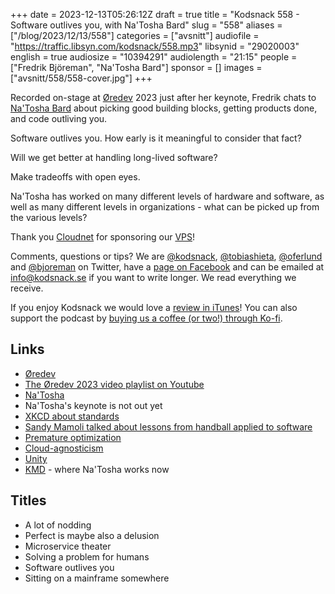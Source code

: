 +++
date = 2023-12-13T05:26:12Z
draft = true
title = "Kodsnack 558 - Software outlives you, with Na'Tosha Bard"
slug = "558"
aliases = ["/blog/2023/12/13/558"]
categories = ["avsnitt"]
audiofile = "https://traffic.libsyn.com/kodsnack/558.mp3"
libsynid = "29020003"
english = true
audiosize = "10394291"
audiolength = "21:15"
people = ["Fredrik Björeman", "Na'Tosha Bard"]
sponsor = []
images = ["avsnitt/558/558-cover.jpg"]
+++

Recorded on-stage at [Øredev](https://oredev.org/) 2023 just after her keynote, Fredrik chats to [Na'Tosha Bard](https://natoshabard.com/) about picking good building blocks, getting products done, and code outliving you.

Software outlives you. How early is it meaningful to consider that fact?

Will we get better at handling long-lived software?

Make tradeoffs with open eyes.

Na'Tosha has worked on many different levels of hardware and software, as well as many different levels in organizations - what can be picked up from the various levels?

Thank you [Cloudnet](http://www.cloudnet.se) for sponsoring our [VPS](http://en.wikipedia.org/wiki/Virtual_private_server)!

Comments, questions or tips? We are [@kodsnack](https://www.twitter.com/kodsnack), [@tobiashieta](https://www.twitter.com/tobiashieta), [@oferlund](https://twitter.com/oferlund) and [@bjoreman](https://www.twitter.com/bjoreman) on Twitter, have a [page on Facebook](https://www.facebook.com/kodsnack) and can be emailed at [info@kodsnack.se](mailto:info@kodsnack.se) if you want to write longer. We read everything we receive.

If you enjoy Kodsnack we would love a [review in iTunes](http://itunes.apple.com/se/podcast/kodsnack/id561631498?l=en)! You can also support the podcast by <a href="https://ko-fi.com/kodsnack" rel="payment">buying us a coffee (or two!) through Ko-fi</a>.

## Links ##
* [Øredev](https://oredev.org/)
* [The Øredev 2023 video playlist on Youtube](https://www.youtube.com/playlist?list=PLOUKmSqExtAF6tWa1TBElW4m5q1_-Pit3)
* [Na'Tosha](https://natoshabard.com/)
* Na'Tosha's keynote is not out yet
* [XKCD about standards](https://xkcd.com/927/)
* [Sandy Mamoli talked about lessons from handball applied to software](https://oredev.org/sessions/olympic-tips-to-be-the-best-you-can-be)
* [Premature optimization](https://en.wikipedia.org/wiki/Program_optimization#When_to_optimize)
* [Cloud-agnosticism](https://www.synopsys.com/cloud/insights/cloud-native-vs-cloud-agnostic.html)
* [Unity](https://en.wikipedia.org/wiki/Unity_%28game_engine%29)
* [KMD](https://www.kmd.dk/) - where Na'Tosha works now

## Titles ##
* A lot of nodding
* Perfect is maybe also a delusion
* Microservice theater
* Solving a problem for humans
* Software outlives you
* Sitting on a mainframe somewhere
